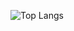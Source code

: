 ![Top Langs](https://github-readme-stats.vercel.app/api/top-langs/?username=wangit124&hide_progress=true)
